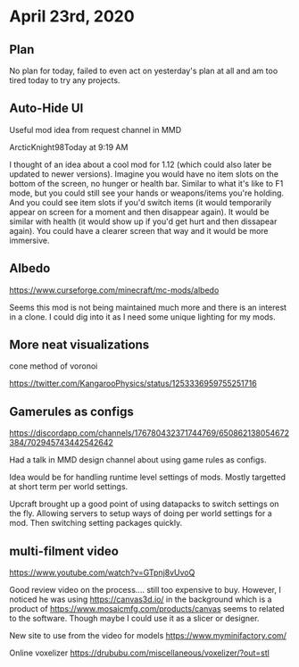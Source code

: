 # April 23rd, 2020

## Plan

No plan for today, failed to even act on yesterday's plan at all and am too tired today to try any projects.


## Auto-Hide UI

Useful mod idea from request channel in MMD


ArcticKnight98Today at 9:19 AM

I thought of an idea about a cool mod for 1.12 (which could also later be updated to newer versions). Imagine you would have no item slots on the bottom of the screen, no hunger or health bar. Similar to what it's like to F1 mode, but you could still see your hands or weapons/items you're holding. And you could see item slots if you'd switch items (it would temporarily appear on screen for a moment and then disappear again). It would be similar with health (it would show up if you'd get hurt and then dissapear again). You could have a clearer screen that way and it would be more immersive.

## Albedo

https://www.curseforge.com/minecraft/mc-mods/albedo

Seems this mod is not being maintained much more and there is an interest in a clone. I could dig into it as I need some unique lighting for my mods.

## More neat visualizations 

cone method of voronoi

https://twitter.com/KangarooPhysics/status/1253336959755251716

## Gamerules as configs

https://discordapp.com/channels/176780432371744769/650862138054672384/702945743442542642

Had a talk in MMD design channel about using game rules as configs.

Idea would be for handling runtime level settings of mods. Mostly targetted at short term per world settings.

Upcraft brought up a good point of using datapacks to switch settings on the fly. Allowing servers to setup ways of doing per world settings for a mod. Then switching setting packages quickly.

## multi-filment video

https://www.youtube.com/watch?v=GTpnj8vUvoQ

Good review video on the process.... still too expensive to buy. However, I noticed he was using https://canvas3d.io/ in the background which is a product of https://www.mosaicmfg.com/products/canvas seems to related to the software. Though maybe I could use it as a slicer or designer.

New site to use from the video for models https://www.myminifactory.com/

Online voxelizer https://drububu.com/miscellaneous/voxelizer/?out=stl
